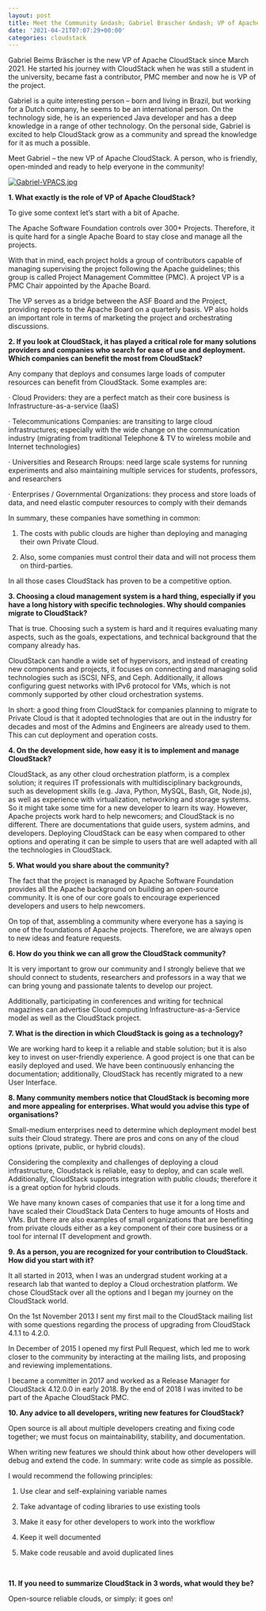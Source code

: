 ```yaml
---
layout: post
title: Meet the Community &ndash; Gabriel Brascher &ndash; VP of Apache CloudStack
date: '2021-04-21T07:07:29+00:00'
categories: cloudstack
---
```

Gabriel Beims Bräscher is the new VP of Apache CloudStack since March 2021. He started his journey with CloudStack when he was still a student in the university, became fast a contributor, PMC member and now he is VP of the project.

Gabriel is a quite interesting person – born and living in Brazil, but working for a Dutch company, he seems to be an international person. On the technology side, he is an experienced Java developer and has a deep knowledge in a range of other technology. On the personal side, Gabriel is excited to help CloudStack grow as a community and spread the knowledge for it as much a possible.

Meet Gabriel – the new VP of Apache CloudStack. A person, who is friendly, open-minded and ready to help everyone in the community!

<a href="https://blogs.apache.org/cloudstack/mediaresource/6d6dbf9f-d964-496f-82af-a4c764e5f865"><img src="https://blogs.apache.org/cloudstack/mediaresource/6d6dbf9f-d964-496f-82af-a4c764e5f865?t=true" alt="Gabriel-VPACS.jpg" /></a>

<b>1. What exactly is the role of VP of Apache CloudStack?</b>

To give some context let’s start with a bit of Apache.

The Apache Software Foundation controls over 300+ Projects. Therefore, it is quite hard for a single Apache Board to stay close and manage all the projects.

With that in mind, each project holds a group of contributors capable of managing supervising the project following the Apache guidelines; this group is called Project Management Committee (PMC). A project VP is a PMC Chair appointed by the Apache Board.

The VP serves as a bridge between the ASF Board and the Project, providing reports to the Apache Board on a quarterly basis. VP also holds an important role in terms of marketing the project and orchestrating discussions.
<br/>

<b>2. If you look at CloudStack, it has played a critical role for many solutions providers and companies who search for ease of use and deployment. Which companies can benefit the most from CloudStack?</b>

Any company that deploys and consumes large loads of computer resources can benefit from CloudStack. Some examples are:

· Cloud Providers: they are a perfect match as their core business is Infrastructure-as-a-service (IaaS)

· Telecommunications Companies: are transiting to large cloud infrastructures; especially with the wide change on the communication industry (migrating from traditional Telephone & TV to wireless mobile and Internet technologies)

· Universities and Research Rroups: need large scale systems for running experiments and also maintaining multiple services for students, professors, and researchers

· Enterprises / Governmental Organizations: they process and store loads of data, and need elastic computer resources to comply with their demands

In summary, these companies have something in common:

1. The costs with public clouds are higher than deploying and managing their own Private Cloud.

2. Also, some companies must control their data and will not process them on third-parties.

In all those cases CloudStack has proven to be a competitive option.
<br/>

<b>3. Choosing a cloud management system is a hard thing, especially if you have a long history with specific technologies. Why should companies migrate to CloudStack?</b>

That is true. Choosing such a system is hard and it requires evaluating many aspects, such as the goals, expectations, and technical background that the company already has.

CloudStack can handle a wide set of hypervisors, and instead of creating new components and projects, it focuses on connecting and managing solid technologies such as iSCSI, NFS, and Ceph. Additionally, it allows configuring guest networks with IPv6 protocol for VMs, which is not commonly supported by other cloud orchestration systems.

In short: a good thing from CloudStack for companies planning to migrate to Private Cloud is that it adopted technologies that are out in the industry for decades and most of the Admins and Engineers are already used to them. This can cut deployment and operation costs.
<br/>

<b>4. On the development side, how easy it is to implement and manage CloudStack?</b>

CloudStack, as any other cloud orchestration platform, is a complex solution; it requires IT professionals with multidisciplinary backgrounds, such as development skills (e.g. Java, Python, MySQL, Bash, Git, Node.js), as well as experience with virtualization, networking and storage systems. So it might take some time for a new developer to learn its way. However, Apache projects work hard to help newcomers; and CloudStack is no different. There are documentations that guide users, system admins, and developers. Deploying CloudStack can be easy when compared to other options and operating it can be simple to users that are well adapted with all the technologies in CloudStack.
<br/>

<b>5. What would you share about the community?</b>

The fact that the project is managed by Apache Software Foundation provides all the Apache background on building an open-source community. It is one of our core goals to encourage experienced developers and users to help newcomers.

On top of that, assembling a community where everyone has a saying is one of the foundations of Apache projects. Therefore, we are always open to new ideas and feature requests.
<br/>

<b>6. How do you think we can all grow the CloudStack community?</b>

It is very important to grow our community and I strongly believe that we should connect to students, researchers and professors in a way that we can bring young and passionate talents to develop our project.

Additionally, participating in conferences and writing for technical magazines can advertise Cloud computing Infrastructure-as-a-Service model as well as the CloudStack project.
<br/>

<b>7. What is the direction in which CloudStack is going as a technology?</b>

We are working hard to keep it a reliable and stable solution; but it is also key to invest on user-friendly experience. A good project is one that can be easily deployed and used. We have been continuously enhancing the documentation; additionally, CloudStack has recently migrated to a new User Interface.
<br/>

<b>8. Many community members notice that CloudStack is becoming more and more appealing for enterprises. What would you advise this type of organisations?</b>

Small-medium enterprises need to determine which deployment model best suits their Cloud strategy. There are pros and cons on any of the cloud options (private, public, or hybrid clouds).

Considering the complexity and challenges of deploying a cloud infrastructure, Cloudstack is reliable, easy to deploy, and can scale well. Additionally, CloudStack supports integration with public clouds; therefore it is a great option for hybrid clouds.

We have many known cases of companies that use it for a long time and have scaled their CloudStack Data Centers to huge amounts of Hosts and VMs. But there are also examples of small organizations that are benefiting from private clouds either as a key component of their core business or a tool for internal IT development and growth.
<br/>

<b>9. As a person, you are recognized for your contribution to CloudStack. How did you start with it?</b>

It all started in 2013, when I was an undergrad student working at a research lab that wanted to deploy a Cloud orchestration platform. We chose CloudStack over all the options and I began my journey on the CloudStack world.

On the 1st November 2013 I sent my first mail to the CloudStack mailing list with some questions regarding the process of upgrading from CloudStack 4.1.1 to 4.2.0.

In December of 2015 I opened my first Pull Request, which led me to work closer to the community by interacting at the mailing lists, and proposing and reviewing implementations.

I became a committer in 2017 and worked as a Release Manager for CloudStack 4.12.0.0 in early 2018. By the end of 2018 I was invited to be part of the Apache CloudStack PMC.
<br/>

<b>10. Any advice to all developers, writing new features for CloudStack?</b>

Open source is all about multiple developers creating and fixing code together; we must focus on maintainability, stability, and documentation.

When writing new features we should think about how other developers will debug and extend the code. In summary: write code as simple as possible.

I would recommend the following principles:

1. Use clear and self-explaining variable names

2. Take advantage of coding libraries to use existing tools

3. Make it easy for other developers to work into the workflow

4. Keep it well documented

5. Make code reusable and avoid duplicated lines
<br/>

<b>11. If you need to summarize CloudStack in 3 words, what would they be?</b>

Open-source reliable clouds, or simply: it goes on!
